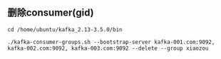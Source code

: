 
## 删除consumer(gid)

```shell
cd /home/ubuntu/kafka_2.13-3.5.0/bin

./kafka-consumer-groups.sh --bootstrap-server kafka-001.com:9092, kafka-002.com:9092, kafka-003.com:9092 --delete --group xiaozou
```